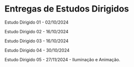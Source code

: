 # Entregas de Estudos Dirigidos

Estudo Dirigido 01 - 02/10/2024

Estudo Dirigido 02 - 16/10/2024

Estudo Dirigido 03 - 16/10/2024

Estudo Dirigido 04 - 30/10/2024

Estudo Dirigido 05 - 27/11/2024 - Iluminação e Animação.
